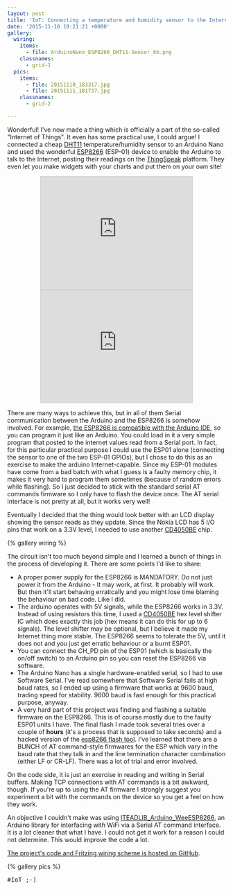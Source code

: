 ```yaml
---
layout: post
title: 'IoT: Connecting a temperature and humidity sensor to the Internet'
date: '2015-11-10 19:21:21 +0000'
gallery:
  wiring:
    items:
      - file: ArduinoNano_ESP8266_DHT11-Sensor_bb.png
    classnames:
      - grid-1
  pics:
    items:
      - file: 20151110_183317.jpg
      - file: 20151111_181737.jpg
    classnames:
      - grid-2

---
```


Wonderful! I've now made a thing which is officially a part of the so-called "Internet of Things". It even has some practical use, I could argue! I connected a cheap <a href="http://files.amperka.ru/datasheets/dht11.pdf">DHT11</a> temperature/humidity sensor to an Arduino Nano and used the wonderful <a href="http://makezine.com/2015/04/01/esp8266-5-microcontroller-wi-fi-now-arduino-compatible/">ESP8266</a> (ESP-01) device to enable the Arduino to talk to the Internet, posting their readings on the <a href="https://thingspeak.com/">ThingSpeak</a> platform. They even let you make widgets with your charts and put them on your own site!

<div class="gallery">
  <div class="gallery--content grid-2">
    <div class="gallery-item">
      <iframe style="display: block; margin: auto; border: 1px solid #cccccc;" src="https://api.thingspeak.com/channels/56753/charts/1?width=350&amp;height=260&amp;results=60&amp;dynamic=true&amp;title=Humidity" width="350" height="260"></iframe>
    </div>
    <div class="gallery-item">
      <iframe style="display: block; margin: auto; border: 1px solid #cccccc;" src="https://api.thingspeak.com/channels/56753/charts/2?width=350&amp;height=260&amp;results=60&amp;dynamic=true&amp;title=Temperature" width="350" height="260"></iframe>
    </div>
  </div>
</div>

There are many ways to achieve this, but in all of them Serial communication between the Arduino and the ESP8266 is somehow involved. For example, <a href="https://github.com/esp8266/Arduino">the ESP8266 is compatible with the Arduino IDE</a>, so you can program it just like an Arduino. You could load in it a very simple program that posted to the internet values read from a Serial port. In fact, for this particular practical purpose I could use the ESP01 alone (connecting the sensor to one of the two ESP-01 GPIOs), but I chose to do this as an exercise to make the arduino Internet-capable. Since my ESP-01 modules have come from a bad batch with what I guess is a faulty memory chip, it makes it very hard to program them sometimes (because of random errors while flashing). So I just decided to stick with the standard serial AT commands firmware so I only have to flash the device once. The AT serial interface is not pretty at all, but it works very well!

Eventually I decided that the thing would look better with an LCD display showing the sensor reads as they update. Since the Nokia LCD has 5 I/O pins that work on a 3.3V level, I needed to use another <a href="http://www.alldatasheet.com/datasheet-pdf/pdf/26878/TI/CD4050BE.html">CD4050BE</a> chip.

{% gallery wiring %}

The circuit isn't too much beyond simple and I learned a bunch of things in the process of developing it. There are some points I'd like to share:

* A proper power supply for the ESP8266 is MANDATORY. Do not just power it from the Arduino - It may work, at first. It probably will work. But then it'll start behaving erratically and you might lose time blaming the behaviour on bad code. Like I did.
* The arduino operates with 5V signals, while the ESP8266 works in 3.3V. Instead of using resistors this time, I used a <a href="http://www.alldatasheet.com/datasheet-pdf/pdf/26878/TI/CD4050BE.html">CD4050BE</a> hex level shifter IC which does exactly this job (hex means it can do this for up to 6 signals). The level shifter may be optional, but I believe it made my Internet thing more stable. The ESP8266 seems to tolerate the 5V, until it does not and you just get erratic behaviour or a burnt ESP01.
* You can connect the CH_PD pin of the ESP01 (which is basically the on/off switch) to an Arduino pin so you can reset the ESP8266 via software.
* The Arduino Nano has a single hardware-enabled serial, so I had to use Software Serial. I've read somewhere that Software Serial fails at high baud rates, so I ended up using a firmware that works at 9600 baud, trading speed for stability. 9600 baud is fast enough for this practical purpose, anyway.
* A very hard part of this project was finding and flashing a suitable firmware on the ESP8266. This is of course mostly due to the faulty ESP01 units I have. The final flash I made took several tries over a couple of **hours** (it's a process that is supposed to take seconds) and a hacked version of the <a href="https://github.com/themadinventor/esptool">esp8266 flash tool</a>. I've learned that there are a BUNCH of AT command-style firmwares for the ESP which vary in the baud rate that they talk in and the line termination character combination (either LF or CR-LF). There was a lot of trial and error involved.

On the code side, it is just an exercise in reading and writing in Serial buffers. Making TCP connections with AT commands is a bit awkward, though. If you're up to using the AT firmware I strongly suggest you experiment a bit with the commands on the device so you get a feel on how they work.

An objective I couldn't make was using <a href="https://github.com/itead/ITEADLIB_Arduino_WeeESP8266">ITEADLIB_Arduino_WeeESP8266</a>, an Arduino library for interfacing with WiFi via a Serial AT command interface. It is a lot cleaner that what I have. I could not get it work for a reason I could not determine. This would improve the code a lot.

<a href="https://github.com/ticklemynausea/ArduinoNano_ESP8266_DHT11-Sensor_NokiaLCD" target="_blank">The project's code and Fritzing wiring scheme is hosted on GitHub</a>.

{% gallery pics %}

<pre>#IoT ;-)</pre>
